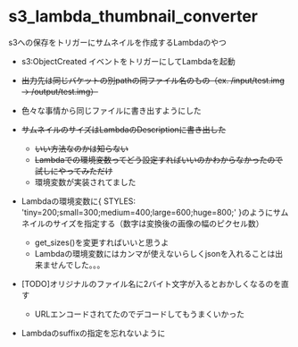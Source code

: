 # s3_lambda_thumbnail_converter
s3への保存をトリガーにサムネイルを作成するLambdaのやつ

- s3:ObjectCreated イベントをトリガーにしてLambdaを起動
- <s>出力先は同じバケットの別pathの同ファイル名のもの（ex. /input/test.img → /output/test.img）</s>
- 色々な事情から同じファイルに書き出すようにした
- <s>サムネイルのサイズはLambdaのDescriptionに書き出した</s>
  - <s>いい方法なのかは知らない</s>
  - <s>Lambdaでの環境変数ってどう設定すればいいのかわからなかったので試しにやってみただけ</s>
  - 環境変数が実装されてました

- Lambdaの環境変数に{ STYLES: 'tiny=200;small=300;medium=400;large=600;huge=800;' }のようにサムネイルのサイズを指定する（数字は変換後の画像の幅のピクセル数）
  - get_sizes()を変更すればいいと思うよ
  - Lambdaの環境変数にはカンマが使えないらしくjsonを入れることは出来ませんでした。。。
- [TODO]オリジナルのファイル名に2バイト文字が入るとおかしくなるのを直す
  - URLエンコードされてたのでデコードしてもうまくいかった

- Lambdaのsuffixの指定を忘れないように